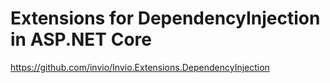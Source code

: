
# Extensions for DependencyInjection in ASP.NET Core 

https://github.com/invio/Invio.Extensions.DependencyInjection
